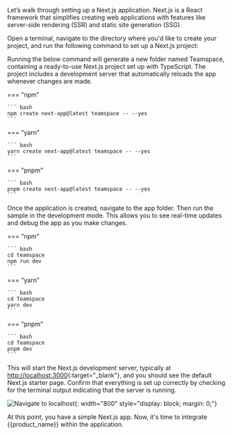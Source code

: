 
Let’s walk through setting up a Next.js application. Next.js is a React framework that simplifies creating web applications with features like server-side rendering (SSR) and static site generation (SSG).

Open a terminal, navigate to the directory where you'd like to create your project, and run the following command to set up a Next.js project:

Running the below command will generate a new folder named Teamspace, containing a ready-to-use Next.js project set up with TypeScript. The project includes a development server that automatically reloads the app whenever changes are made.

=== "npm"

    ``` bash
    npm create next-app@latest teamspace -- --yes
    ```

=== "yarn"

    ``` bash
    yarn create next-app@latest teamspace -- --yes
    ```

=== "pnpm"

    ``` bash
    pnpm create next-app@latest teamspace -- --yes
    ```

Once the application is created, navigate to the app folder. Then run the sample in the development mode. This allows you to see real-time updates and debug the app as you make changes.

=== "npm"

    ``` bash
    cd teamspace
    npm run dev
    ```

=== "yarn"

    ``` bash
    cd Teamspace
    yarn dev
    ```

=== "pnpm"

    ``` bash
    cd Teamspace
    pnpm dev
    ```

This will start the Next.js development server, typically at [http://localhost:3000](http://localhost:3000){:target="_blank"}, and you should see the default Next.js starter page. Confirm that everything is set up correctly by checking for the terminal output indicating that the server is running.

![Navigate to localhost]({{base_path}}/assets/img/complete-guides/nextjs-b2b/image10.png){: width="800" style="display: block; margin: 0;"}

At this point, you have a simple Next.js app. Now, it's time to integrate {{product_name}} within the application.
